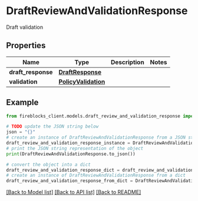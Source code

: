 # DraftReviewAndValidationResponse

Draft validation

## Properties

Name | Type | Description | Notes
------------ | ------------- | ------------- | -------------
**draft_response** | [**DraftResponse**](DraftResponse.md) |  | 
**validation** | [**PolicyValidation**](PolicyValidation.md) |  | 

## Example

```python
from fireblocks_client.models.draft_review_and_validation_response import DraftReviewAndValidationResponse

# TODO update the JSON string below
json = "{}"
# create an instance of DraftReviewAndValidationResponse from a JSON string
draft_review_and_validation_response_instance = DraftReviewAndValidationResponse.from_json(json)
# print the JSON string representation of the object
print(DraftReviewAndValidationResponse.to_json())

# convert the object into a dict
draft_review_and_validation_response_dict = draft_review_and_validation_response_instance.to_dict()
# create an instance of DraftReviewAndValidationResponse from a dict
draft_review_and_validation_response_from_dict = DraftReviewAndValidationResponse.from_dict(draft_review_and_validation_response_dict)
```
[[Back to Model list]](../README.md#documentation-for-models) [[Back to API list]](../README.md#documentation-for-api-endpoints) [[Back to README]](../README.md)


